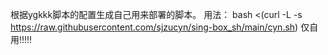 根据ygkkk脚本的配置生成自己用来部署的脚本。
用法： bash <(curl -L -s https://raw.githubusercontent.com/sjzucyn/sing-box_sh/main/cyn.sh) 
仅自用!!!!!
